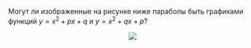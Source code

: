 Могут ли изображенные на рисунке ниже параболы быть графиками функций $y={{x}^{2}}+px+q$   и $y={{x}^{2}}+qx+p$?
<p align="center"><img src="http:&&matol.kz&images&19&2007_9_6.jpg" height=" "></p>